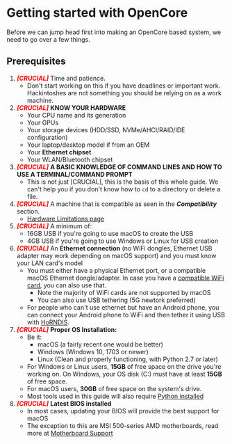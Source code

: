 # Getting started with OpenCore

Before we can jump head first into making an OpenCore based system, we need to go over a few things.

## Prerequisites

1. <span style="color:red">_**[CRUCIAL]**_</span> Time and patience.
   * Don't start working on this if you have deadlines or important work. Hackintoshes are not something you should be relying on as a work machine.
2. <span style="color:red">_**[CRUCIAL]**_</span> **KNOW YOUR HARDWARE**
   * Your CPU name and its generation
   * Your GPUs
   * Your storage devices (HDD/SSD, NVMe/AHCI/RAID/IDE configuration)
   * Your laptop/desktop model if from an OEM
   * Your **Ethernet chipset**
   * Your WLAN/Bluetooth chipset
3. <span style="color:red">_**[CRUCIAL]**_</span> **A BASIC KNOWLEDGE OF COMMAND LINES AND HOW TO USE A TERMINAL/COMMAND PROMPT**
   * This is not just [CRUCIAL], this is the basis of this whole guide. We can't help you if you don't know how to `cd` to a directory or delete a file.
4. <span style="color:red">_**[CRUCIAL]**_</span> A machine that is compatible as seen in the _**Compatibility**_ section.
   * [Hardware Limitations page](macos-limits.md)
5. <span style="color:red">_**[CRUCIAL]**_</span> A minimum of:
   * 16GB USB if you're going to use macOS to create the USB
   * 4GB USB if you're going to use Windows or Linux for USB creation
6. <span style="color:red">_**[CRUCIAL]**_</span> An **Ethernet connection** (no WiFi dongles, Ethernet USB adapter may work depending on macOS support) and you must know your LAN card's model
   * You must either have a physical Ethernet port, or a compatible macOS Ethernet dongle/adapter. In case you have a [compatible WiFi card](https://dortania.github.io/Wireless-Buyers-Guide/), you can also use that.
     * Note the majority of WiFi cards are not supported by macOS
     * You can also use USB tethering (5G newtork preferred)
   * For people who can't use ethernet but have an Android phone, you can connect your Android phone to WiFi and then tether it using USB with [HoRNDIS](https://joshuawise.com/horndis#available_versions).
7. <span style="color:red">_**[CRUCIAL]**_</span> **Proper OS Installation:**
   * Be it:
     * macOS (a fairly recent one would be better)
     * Windows (Windows 10, 1703 or newer)
     * Linux (Clean and properly functioning, with Python 2.7 or later)
   * For Windows or Linux users, **15GB** of free space on the drive you're working on. On Windows, your OS disk (C:) must have at least **15GB** of free space.
   * For macOS users, **30GB** of free space on the system's drive.
   * Most tools used in this guide will also require [Python installed](https://www.python.org/downloads/)
8. <span style="color:red">_**[CRUCIAL]**_</span> **Latest BIOS installed**
   * In most cases, updating your BIOS will provide the best support for macOS
   * The exception to this are MSI 500-series AMD motherboards, read more at [Motherboard Support](macos-limits.md#motherboard-support)
